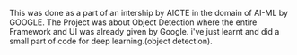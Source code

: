 This was done as a part of an intership by AICTE in the domain of AI-ML by GOOGLE.
The Project was about Object Detection where the entire Framework and UI was already given by Google.
i've just learnt and did a small part of code for deep learning.(object detection).
